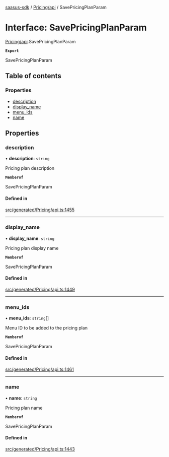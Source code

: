 [saasus-sdk](../README.md) / [Pricing/api](../modules/Pricing_api.md) / SavePricingPlanParam

# Interface: SavePricingPlanParam

[Pricing/api](../modules/Pricing_api.md).SavePricingPlanParam

**`Export`**

SavePricingPlanParam

## Table of contents

### Properties

- [description](Pricing_api.SavePricingPlanParam.md#description)
- [display\_name](Pricing_api.SavePricingPlanParam.md#display_name)
- [menu\_ids](Pricing_api.SavePricingPlanParam.md#menu_ids)
- [name](Pricing_api.SavePricingPlanParam.md#name)

## Properties

### description

• **description**: `string`

Pricing plan description

**`Memberof`**

SavePricingPlanParam

#### Defined in

[src/generated/Pricing/api.ts:1455](https://github.com/saasus-platform/saasus-sdk-javascript/blob/09ef427/src/generated/Pricing/api.ts#L1455)

___

### display\_name

• **display\_name**: `string`

Pricing plan display name

**`Memberof`**

SavePricingPlanParam

#### Defined in

[src/generated/Pricing/api.ts:1449](https://github.com/saasus-platform/saasus-sdk-javascript/blob/09ef427/src/generated/Pricing/api.ts#L1449)

___

### menu\_ids

• **menu\_ids**: `string`[]

Menu ID to be added to the pricing plan

**`Memberof`**

SavePricingPlanParam

#### Defined in

[src/generated/Pricing/api.ts:1461](https://github.com/saasus-platform/saasus-sdk-javascript/blob/09ef427/src/generated/Pricing/api.ts#L1461)

___

### name

• **name**: `string`

Pricing plan name

**`Memberof`**

SavePricingPlanParam

#### Defined in

[src/generated/Pricing/api.ts:1443](https://github.com/saasus-platform/saasus-sdk-javascript/blob/09ef427/src/generated/Pricing/api.ts#L1443)
